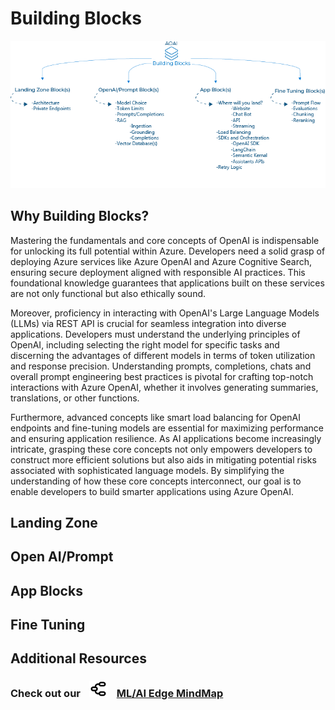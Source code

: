 # Building Blocks
<p align="center">
  <img src="../../media/images/buildingblocks.png" alt="FTA AI-in-a-Box: Building" />
</p>


## Why Building Blocks?
Mastering the fundamentals and core concepts of OpenAI is indispensable for unlocking its full potential within Azure. Developers need a solid grasp of deploying Azure services like Azure OpenAI and Azure Cognitive Search, ensuring secure deployment aligned with responsible AI practices. This foundational knowledge guarantees that applications built on these services are not only functional but also ethically sound.

Moreover, proficiency in interacting with OpenAI's Large Language Models (LLMs) via REST API is crucial for seamless integration into diverse applications. Developers must understand the underlying principles of OpenAI, including selecting the right model for specific tasks and discerning the advantages of different models in terms of token utilization and response precision. Understanding prompts, completions, chats and overall prompt engineering best practices is pivotal for crafting top-notch interactions with Azure OpenAI, whether it involves generating summaries, translations, or other functions.

Furthermore, advanced concepts like smart load balancing for OpenAI endpoints and fine-tuning models are essential for maximizing performance and ensuring application resilience. As AI applications become increasingly intricate, grasping these core concepts not only empowers developers to construct more efficient solutions but also aids in mitigating potential risks associated with sophisticated language models. By simplifying the understanding of how these core concepts interconnect, our goal is to enable developers to build smarter applications using Azure OpenAI.

## Landing Zone

## Open AI/Prompt

## App Blocks

## Fine Tuning


## Additional Resources

### Check out our <img src="../../media//images/mindmap.png" alt="ml edge mindmap" width="30" style="padding-left: 10px;padding-right: 10px; f"  /> [ML/AI Edge MindMap](https://aka.ms/mledge-mm)

